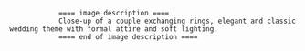 
                ==== image description ====
                Close-up of a couple exchanging rings, elegant and classic wedding theme with formal attire and soft lighting.
                ==== end of image description ====
                